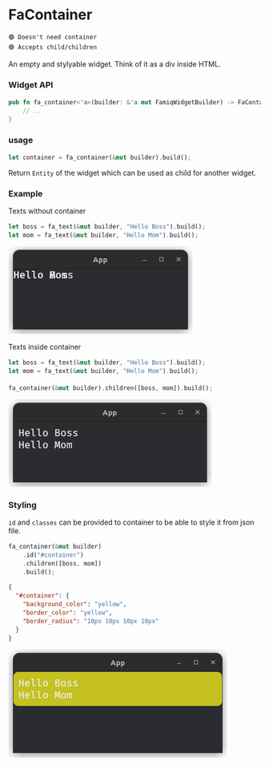 # FaContainer

```
🟢 Doesn't need container
🟢 Accepts child/children
```
An empty and stylyable widget. Think of it as a div inside HTML.

### Widget API
```rust
pub fn fa_container<'a>(builder: &'a mut FamiqWidgetBuilder) -> FaContainerBuilder<'a> {
    // ..
}
```

### usage
```rust
let container = fa_container(&mut builder).build();
```
Return `Entity` of the widget which can be used as child for another widget.

### Example
Texts without container
```rust
let boss = fa_text(&mut builder, "Hello Boss").build();
let mom = fa_text(&mut builder, "Hello Mom").build();
```
![Example 1](../images/container_example_1.png)

Texts inside container
```rust
let boss = fa_text(&mut builder, "Hello Boss").build();
let mom = fa_text(&mut builder, "Hello Mom").build();

fa_container(&mut builder).children([boss, mom]).build();
```
![Example 2](../images/container_example_2.png)

### Styling
`id` and `classes` can be provided to container to be able to style it from json file.
```rust
fa_container(&mut builder)
    .id("#container")
    .children([boss, mom])
    .build();
```
```json
{
  "#container": {
    "background_color": "yellow",
    "border_color": "yellow",
    "border_radius": "10px 10px 10px 10px"
  }
}
```
![Example 3](../images/container_example_3.png)
